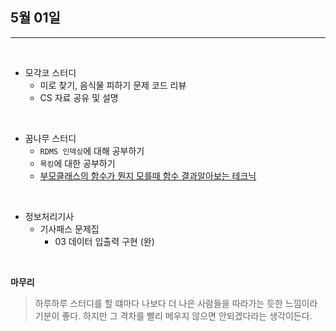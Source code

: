 ## 5월 01일

***

<br> 

* 모각코 스터디 
  * 미로 찾기, 음식물 피하기 문제 코드 리뷰 
  * CS 자료 공유 및 설명

<br>

* 꿈나무 스터디 
  * `RDMS 인덱싱`에 대해 공부하기 
  * `목킹`에 대한 공부하기 
  * [부모클래스의 함수가 뭔지 모를때 함수 결과알아보는 테크닉](/2022/05/01/parent_class_method_check.py)

<br>

* 정보처리기사
  * 기사패스 문제집 
    * 03 데이터 입출력 구현 (완)

<br>

__마무리__
> 하루하루 스터디를 할 떄마다 나보다 더 나은 사람들을 따라가는 듯한 느낌이라 기분이 좋다. 
> 하지만 그 격차를 빨리 메우지 않으면 안되겠다라는 생각이든다. 